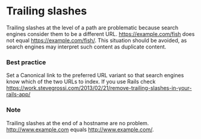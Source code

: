 # Trailing slashes

Trailing slashes at the level of a path are problematic because search engines consider them to be a different URL. <https://example.com/fish> does not equal <https://example.com/fish/>. This situation should be avoided, as search engines may interpret such content as duplicate content.

### Best practice

Set a Canonical link to the preferred URL variant so that search engines know which of the two URLs to index.
If you use Rails check <https://work.stevegrossi.com/2013/02/21/remove-trailing-slashes-in-your-rails-app/>

### Note

Trailing slashes at the end of a hostname are no problem. <http://www.example.com> equals <http://www.example.com/>.
